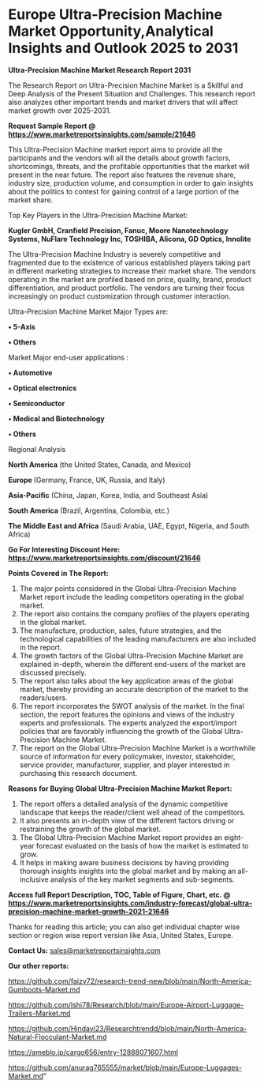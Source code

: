# Europe Ultra-Precision Machine Market Opportunity,Analytical Insights and Outlook 2025 to 2031

<strong>Ultra-Precision Machine Market Research Report 2031</strong>

The Research Report on Ultra-Precision Machine Market is a Skillful and Deep Analysis of the Present Situation and Challenges. This research report also analyzes other important trends and market drivers that will affect market growth over 2025-2031.

<strong>Request Sample Report @ <a href=https://www.marketreportsinsights.com/sample/21646>https://www.marketreportsinsights.com/sample/21646</a></strong>

This Ultra-Precision Machine market report aims to provide all the participants and the vendors will all the details about growth factors, shortcomings, threats, and the profitable opportunities that the market will present in the near future. The report also features the revenue share, industry size, production volume, and consumption in order to gain insights about the politics to contest for gaining control of a large portion of the market share.

Top Key Players in the Ultra-Precision Machine Market:

<strong>Kugler GmbH, Cranfield Precision, Fanuc, Moore Nanotechnology Systems, NuFlare Technology Inc, TOSHIBA, Alicona, GD Optics, Innolite</strong>

The Ultra-Precision Machine Industry is severely competitive and fragmented due to the existence of various established players taking part in different marketing strategies to increase their market share. The vendors operating in the market are profiled based on price, quality, brand, product differentiation, and product portfolio. The vendors are turning their focus increasingly on product customization through customer interaction.

Ultra-Precision Machine Market Major Types are:

<strong>• 5-Axis

• Others</strong>

Market Major end-user applications :

<strong>• Automotive

• Optical electronics

• Semiconductor

• Medical and Biotechnology

• Others</strong>

Regional Analysis

</u><strong><b>North America</b></strong> (the United States, Canada, and Mexico)

<strong><b>Europe </b></strong>(Germany, France, UK, Russia, and Italy)

<strong><b>Asia-Pacific</b></strong> (China, Japan, Korea, India, and Southeast Asia)

<strong><b>South America</b></strong> (Brazil, Argentina, Colombia, etc.)

<strong><b>The Middle East and Africa</b></strong> (Saudi Arabia, UAE, Egypt, Nigeria, and South Africa)

<strong>Go For Interesting Discount Here: <a href=https://www.marketreportsinsights.com/discount/21646>https://www.marketreportsinsights.com/discount/21646</a></strong>

<strong>Points Covered in The Report:</strong>
<ol>
  <li>The major points considered in the Global Ultra-Precision Machine Market report include the leading competitors operating in the global market.</li>
  <li>The report also contains the company profiles of the players operating in the global market.</li>
  <li>The manufacture, production, sales, future strategies, and the technological capabilities of the leading manufacturers are also included in the report.</li>
  <li>The growth factors of the Global Ultra-Precision Machine Market are explained in-depth, wherein the different end-users of the market are discussed precisely.</li>
  <li>The report also talks about the key application areas of the global market, thereby providing an accurate description of the market to the readers/users.</li>
  <li>The report incorporates the SWOT analysis of the market. In the final section, the report features the opinions and views of the industry experts and professionals. The experts analyzed the export/import policies that are favorably influencing the growth of the Global Ultra-Precision Machine Market.</li>
  <li>The report on the Global Ultra-Precision Machine Market is a worthwhile source of information for every policymaker, investor, stakeholder, service provider, manufacturer, supplier, and player interested in purchasing this research document.</li>
</ol>
<strong>Reasons for Buying Global Ultra-Precision Machine Market Report:</strong>

<ol>
  <li>The report offers a detailed analysis of the dynamic competitive landscape that keeps the reader/client well ahead of the competitors.</li>
  <li>It also presents an in-depth view of the different factors driving or restraining the growth of the global market.</li>
  <li>The Global Ultra-Precision Machine Market report provides an eight-year forecast evaluated on the basis of how the market is estimated to grow.</li>
  <li>It helps in making aware business decisions by having providing thorough insights insights into the global market and by making an all-inclusive analysis of the key market segments and sub-segments.</li>
</ol>
<strong>Access full Report Description, TOC, Table of Figure, Chart, etc. @ <a href=https://www.marketreportsinsights.com/industry-forecast/global-ultra-precision-machine-market-growth-2021-21646>https://www.marketreportsinsights.com/industry-forecast/global-ultra-precision-machine-market-growth-2021-21646</a></strong>


Thanks for reading this article; you can also get individual chapter wise section or region wise report version like Asia, United States, Europe.

<strong>Contact Us:</strong>
sales@marketreportsinsights.com

<strong>Our other reports:</strong>

<a href=https://github.com/faizy72/research-trend-new/blob/main/North-America-Gumboots-Market.md>https://github.com/faizy72/research-trend-new/blob/main/North-America-Gumboots-Market.md</a>

<a href=https://github.com/Ishi78/Research/blob/main/Europe-Airport-Luggage-Trailers-Market.md>https://github.com/Ishi78/Research/blob/main/Europe-Airport-Luggage-Trailers-Market.md</a>

<a href=https://github.com/Hindavi23/Researchtrendd/blob/main/North-America-Natural-Flocculant-Market.md>https://github.com/Hindavi23/Researchtrendd/blob/main/North-America-Natural-Flocculant-Market.md</a>

<a href=https://ameblo.jp/cargo656/entry-12888071607.html>https://ameblo.jp/cargo656/entry-12888071607.html</a>

<a href=https://github.com/anurag765555/market/blob/main/Europe-Luggages-Market.md>https://github.com/anurag765555/market/blob/main/Europe-Luggages-Market.md</a>"
